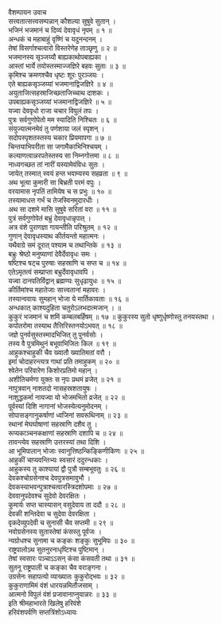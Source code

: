 वैशम्पायन उवाच  
सत्त्वतात्सत्त्वसम्पन्नान् कौशल्या सुषुवे सुतान् ।  
भजिनं भजमानं च दिव्यं देवावृधं नृपम् ॥ १ ॥  
अन्धकं च महाबाहुं वृष्णिं च यदुनन्दनम् ।  
तेषां विसर्गाश्चत्वारो विस्तरेणेह ताञ्छृणु ॥ २ ॥  
भजमानस्य सृञ्जय्यौ बाह्यकाथोपबाह्यका ।  
आस्तां भार्ये तयोस्तस्माज्जज्ञिरे बहवः सुताः ॥ ३ ॥  
कृमिश्च क्रमणश्चैव धृष्टः शूरः पुरञ्जयः ।  
एते बाह्यकसृञ्जय्यां भजमानाद्विजज्ञिरे ॥ ४ ॥  
अयुताजित्सहस्राजिच्छताजिच्चाथ दाशकः ।  
उपबाह्यकसृञ्जय्यां भजमानाद्विजज्ञिरे ॥ ५ ॥  
यज्वा देववृधो राजा चचार विपुलं तपः ।  
पुत्रः सर्वगुणोपेतो मम स्यादिति निश्चितः ॥ ६ ॥  
संयुज्यात्मनमेवं तु पर्णशाया जलं स्पृशन् ।  
सदोपस्पृशतस्तस्य चकार प्रियमापगा ॥ ७ ॥  
चिन्तयाभिपरीता सा जगामैकाभिनिश्चयम् ।  
कल्याणत्वान्नरपतेस्तस्य सा निम्नगोत्तमा ॥ ८ ॥  
नाध्यगच्छत तां नारीं यस्यामेवंविधः सुतः ।  
जायेत् तस्मात् स्वयं हन्त भवाम्यस्य सहव्रता ॥ ९ ॥  
अथ भूत्वा कुमारी सा बिभ्रती परमं वपुः ।  
वरयामास नृपतिं तामियेष च स प्रभुः ॥ १० ॥  
तस्यामाधत्त गर्भं च तेजस्विनमुदारधीः ।  
अथ सा दशमे मासि सुषुवे सरितां वरा ॥ ११ ॥  
पुत्रं सर्वगुणोपेतं बभ्रुं देवावृधान्नृपात् ।  
अत्र वंशे पुराणज्ञा गायन्तीति परिश्रुतम् ॥ १२ ॥  
गुणान् देवावृधस्याथ कीर्तयन्तो महात्मनः ।  
यथैवाग्रे समं दूरात् पश्याम च तथान्तिके ॥ १३ ॥  
बभ्रुः श्रेष्ठो मनुष्याणां देवैर्देवावृधः समः ।  
षष्टिश्च षट्च पुरुषाः सहस्राणि च सप्त च ॥ १४ ॥  
एतेऽमृतत्वं सम्प्राप्ता बभ्रुर्देवावृधावपि ।  
यज्वा दानपतिर्विद्वान् ब्रह्मण्यः सुधृढायुधः ॥ १५ ॥  
कीर्तिमांश्च महातेजाः सात्त्वतानां महावरः ।  
तस्यान्ववायः सुमहान् भोजा ये मार्तिकावताः ॥ १६ ॥  
अन्धकात् काश्यदुहिता चतुरोऽलभदात्मजान् । ॥  
कुकुरं भजमानं च शमिं कम्बलबर्हिषम् ॥ १७ ॥
कुकुरस्य सुतो धृष्णुर्धृष्णोस्तु तनयस्तथा ।  
कपोतरोमा तस्याथ तैत्तिरिस्तनयोऽभवत् ॥ १८ ॥  
जज्ञे पुनर्वसुस्तस्मादभिजित् तु पुनर्वसोः ।  
तस्य वै पुत्रमिथुनं बभूवाभिजितः किल ॥ १९ ॥  
आहुकश्चाहुकी चैव ख्यातौ ख्यातिमतां वरौ ।  
इमां चोदाहरन्त्यत्र गाथां प्रति तमाहुकम् ॥ २० ॥  
श्वेतेन परिवारेण किशोरप्रतिमो महान् ।  
अशीतिचर्मणा युक्तः स नृपः प्रथमं व्रजेत् ॥ २१ ॥  
नापुत्रवान् नाशतदो नासहस्रशतायुषः ।  
नाशुद्धकर्मा नायज्वा यो भोजमभितो व्रजेत् ॥ २२ ॥  
पूर्वस्यां दिशि नागानां भोजस्येत्यनुमोदनम् ।  
सोपासङ्गानुकर्षाणां ध्वजिनां सवरूथिनाम् ॥ २३ ॥  
रथानां मेघघोषाणां सहस्राणि दशैव तु ।  
रूप्यकाञ्चनकक्षाणां सहस्राणि दशापि च ॥ २४ ॥  
तावन्त्येव सहस्राणि उत्तरस्यां तथा दिशि ।  
आ भूमिपालान् भोजाः स्वानुत्तिष्ठन्किङ्किणीकिणः ॥ २५ ॥  
आहुकीं चाप्यवन्तिभ्यः स्वसारं ददुरन्धकाः ।  
आहुकस्य तु काश्यायां द्वौ पुत्रौ सम्बभूवतुः ॥ २६ ॥  
देवकश्चोग्रसेनश्च देवपुत्रसमावुभौ ।  
देवकस्याभवन्पुत्राश्चत्वारस्त्रिदशोपमाः ॥ २७ ॥  
देववानुपदेवश्च सुदेवो देवरक्षितः ।  
कुमार्यः सप्त चास्यासन् वसुदेवाय ता ददौ ॥ २८ ॥  
देवकी शन्तिदेवा च सुदेवा देवरक्षिता ।  
वृकदेव्युपदेवी च सुनासी चैव सप्तमी ॥ २९ ॥  
नवोग्रसेनस्य सुतास्तेषां कंसस्तु पूर्वजः ।  
न्यग्रोधश्च सुनामा च कङ्कः शङ्कुः सुभूमिपः ॥ ३० ॥  
राष्ट्रपालोऽथ सुतनुरनाधृष्टिश्च पुष्टिमान् ।  
तेषां स्वसारः पञ्चाऽऽसन् कंसा कंसवती तथा ॥ ३१ ॥  
सुतनू राष्ट्रपाली च कङ्का चैव वराङ्गना ।  
उग्रसेनः सहापत्यो व्याख्यातः कुकुरोद्भवः ॥ ३२ ॥  
कुकुराणामिमं वंशं धारयन्नमितौजसाम् ।  
आत्मनो विपुलं वंशं प्रजावानाप्नुयान्नरः ॥ ३३ ॥  
इति श्रीमहाभारते खिलेषु हरिवंशे  
हरिवंशपर्वणि सप्तत्रिंशोऽध्यायः
